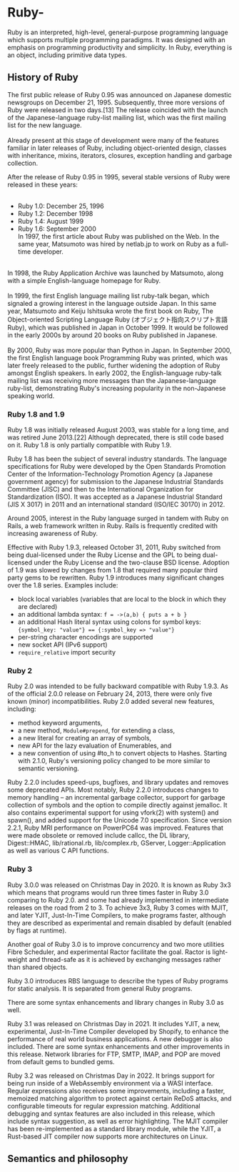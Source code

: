 # Ruby-
Ruby is an interpreted, high-level, general-purpose programming language which supports multiple programming paradigms. It was designed with an emphasis on programming productivity and simplicity. In Ruby, everything is an object, including primitive data types. 

## History of Ruby
The first public release of Ruby 0.95 was announced on Japanese domestic newsgroups on December 21, 1995. Subsequently, three more versions of Ruby were released in two days.[13] The release coincided with the launch of the Japanese-language ruby-list mailing list, which was the first mailing list for the new language. <br>
<br>
Already present at this stage of development were many of the features familiar in later releases of Ruby, including object-oriented design, classes with inheritance, mixins, iterators, closures, exception handling and garbage collection. <br>

After the release of Ruby 0.95 in 1995, several stable versions of Ruby were released in these years: <br>
<br>
* Ruby 1.0: December 25, 1996 <br>
* Ruby 1.2: December 1998 <br>
* Ruby 1.4: August 1999 <br>
* Ruby 1.6: September 2000 <br>
In 1997, the first article about Ruby was published on the Web. In the same year, Matsumoto was hired by netlab.jp to work on Ruby as a full-time developer. <br>
<br>
In 1998, the Ruby Application Archive was launched by Matsumoto, along with a simple English-language homepage for Ruby. <br>
<br>
In 1999, the first English language mailing list ruby-talk began, which signaled a growing interest in the language outside Japan. In this same year, Matsumoto and Keiju Ishitsuka wrote the first book on Ruby, The Object-oriented Scripting Language Ruby (オブジェクト指向スクリプト言語 Ruby), which was published in Japan in October 1999. It would be followed in the early 2000s by around 20 books on Ruby published in Japanese. <br>
<br>
By 2000, Ruby was more popular than Python in Japan. In September 2000, the first English language book Programming Ruby was printed, which was later freely released to the public, further widening the adoption of Ruby amongst English speakers. In early 2002, the English-language ruby-talk mailing list was receiving more messages than the Japanese-language ruby-list, demonstrating Ruby's increasing popularity in the non-Japanese speaking world. <br>

### Ruby 1.8 and 1.9
Ruby 1.8 was initially released August 2003, was stable for a long time, and was retired June 2013.[22] Although deprecated, there is still code based on it. Ruby 1.8 is only partially compatible with Ruby 1.9. <br>

Ruby 1.8 has been the subject of several industry standards. The language specifications for Ruby were developed by the Open Standards Promotion Center of the Information-Technology Promotion Agency (a Japanese government agency) for submission to the Japanese Industrial Standards Committee (JISC) and then to the International Organization for Standardization (ISO). It was accepted as a Japanese Industrial Standard (JIS X 3017) in 2011 and an international standard (ISO/IEC 30170) in 2012. <br>

Around 2005, interest in the Ruby language surged in tandem with Ruby on Rails, a web framework written in Ruby. Rails is frequently credited with increasing awareness of Ruby. <br>

Effective with Ruby 1.9.3, released October 31, 2011, Ruby switched from being dual-licensed under the Ruby License and the GPL to being dual-licensed under the Ruby License and the two-clause BSD license. Adoption of 1.9 was slowed by changes from 1.8 that required many popular third party gems to be rewritten. Ruby 1.9 introduces many significant changes over the 1.8 series. Examples include:<br>

* block local variables (variables that are local to the block in which they are declared)
* an additional lambda syntax: ```f = ->(a,b) { puts a + b }```
* an additional Hash literal syntax using colons for symbol keys: ```{symbol_key: "value"} == {:symbol_key => "value"}```
* per-string character encodings are supported
* new socket API (IPv6 support)
* ```require_relative``` import security

### Ruby 2
Ruby 2.0 was intended to be fully backward compatible with Ruby 1.9.3. As of the official 2.0.0 release on February 24, 2013, there were only five known (minor) incompatibilities. Ruby 2.0 added several new features, including:

* method keyword arguments,
* a new method, ```Module#prepend```, for extending a class,
* a new literal for creating an array of symbols,
* new API for the lazy evaluation of Enumerables, and
* a new convention of using #to_h to convert objects to Hashes.
Starting with 2.1.0, Ruby's versioning policy changed to be more similar to semantic versioning.

Ruby 2.2.0 includes speed-ups, bugfixes, and library updates and removes some deprecated APIs. Most notably, Ruby 2.2.0 introduces changes to memory handling – an incremental garbage collector, support for garbage collection of symbols and the option to compile directly against jemalloc. It also contains experimental support for using vfork(2) with system() and spawn(), and added support for the Unicode 7.0 specification. Since version 2.2.1, Ruby MRI performance on PowerPC64 was improved. Features that were made obsolete or removed include callcc, the DL library, Digest::HMAC, lib/rational.rb, lib/complex.rb, GServer, Logger::Application as well as various C API functions.

### Ruby 3
Ruby 3.0.0 was released on Christmas Day in 2020. It is known as Ruby 3x3 which means that programs would run three times faster in Ruby 3.0 comparing to Ruby 2.0. and some had already implemented in intermediate releases on the road from 2 to 3. To achieve 3x3, Ruby 3 comes with MJIT, and later YJIT, Just-In-Time Compilers, to make programs faster, although they are described as experimental and remain disabled by default (enabled by flags at runtime).

Another goal of Ruby 3.0 is to improve concurrency and two more utilities Fibre Scheduler, and experimental Ractor facilitate the goal. Ractor is light-weight and thread-safe as it is achieved by exchanging messages rather than shared objects.

Ruby 3.0 introduces RBS language to describe the types of Ruby programs for static analysis. It is separated from general Ruby programs.

There are some syntax enhancements and library changes in Ruby 3.0 as well.

Ruby 3.1 was released on Christmas Day in 2021. It includes YJIT, a new, experimental, Just-In-Time Compiler developed by Shopify, to enhance the performance of real world business applications. A new debugger is also included. There are some syntax enhancements and other improvements in this release. Network libraries for FTP, SMTP, IMAP, and POP are moved from default gems to bundled gems. 

Ruby 3.2 was released on Christmas Day in 2022. It brings support for being run inside of a WebAssembly environment via a WASI interface. Regular expressions also receives some improvements, including a faster, memoized matching algorithm to protect against certain ReDoS attacks, and configurable timeouts for regular expression matching. Additional debugging and syntax features are also included in this release, which include syntax suggestion, as well as error highlighting. The MJIT compiler has been re-implemented as a standard library module, while the YJIT, a Rust-based JIT compiler now supports more architectures on Linux.

## Semantics and philosophy
